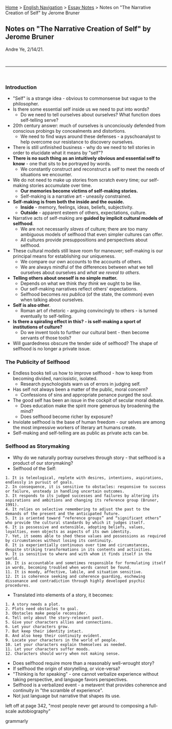 [Home](https://andre-ye.github.io) > [English Navigation](https://andre-ye.github.io/english/english_navigation) > [Essay Notes](https://andre-ye.github.io/english/english_navigation#essay-notes) > Notes on "The Narrative Creation of Self" by Jerome Bruner

## Notes on "The Narrative Creation of Self" by Jerome Bruner
Andre Ye, 2/14/21.

<br>

---

<br>

### Introduction
- "Self" is a strange idea - obvious to commonsense but vague to the philosopher.
- Is there some essential self inside us we need to put into words?
  - Do we need to tell ourselves about ourselves? What function does self-telling serve?
- 20th century answer: much of ourselves is unconciously defended from conscious probings by concealments and distortions.
  - We need to find ways around these defenses - a pyschoanalyst to help overcome our resistance to discovery ourselves.
- There is still unfinished business - why do we need to tell stories in order to elucidate what it means by "self"?
- **There is no such thing as an intuitively obvious and essential self to know** - one that sits to be portrayed by words.
  - We constantly construct and reconstruct a self to meet the needs of situations we encounter.
- We do not need to make up stories from scratch every time; our self-making stories accumulate over time.
  - **Our memories become victims of self-making stories.**
  - Self-making is a narrative art - uneasily constrained.
- **Self-making is from both the inside and the ouside.**
  - **Inside** - memory, feelings, ideas, beliefs, subjectivity.
  - **Outside** - apparent esteem of others, expectations, culture.
- Narrative acts of self-making are **guided by implicit cultural models of selfhood**.
  - We are not necessarily *slaves* of culture; there are too many ambiguous models of selfhood that even simpler cultures can offer.
  - All cultures provide presuppositions and perspectives about selfhood.
- These cultural models still leave room for maneuver; self-making is our principal means for establishing our uniqueness.
  - We compare our own accounts to the accounts of others.
  - We are always mindful of the differences between what we tell ourselves about ourselves and *what we reveal to others*.
- **Telling others about oneself is no simple matter.**
  - Depends on what we think *they think* we ought to be like.
  - Our self-making narratives reflect others' expectations.
  - Selfhood becomes *res publica* (of the state, the common) even when talking about ourselves.
- **Self is also other**.
  - Roman art of rhetoric - arguing convincingly to others - is turned eventually to self-telling.
- **Is there a spiraling effect in this? - is self-making a sport of institutions of culture?**
  - Do we invent tools to further our cultural bent - then become servants of those tools?
- Will guardedness obscure the tender side of selfhood? The shape of selfhood is no longer a private issue.

### The Publicity of Selfhood
- Endless books tell us how to improve selfhood - how to keep from becoming divided, narcissistic, isolated.
  - Research pyschologists warn us of errors in judging self.
- Has self not always been a matter of the public, moral concern?
  - Confessions of sins and appropriate penance purged the soul.
- The good self has been an issue in the cockpit of secular moral debate.
  - Does education make the spirit more generous by broadening the mind?
  - Does selfhood become richer by exposure?
- Inviolate selfhood is the base of human freedom - our selves are among the most impressive workers of literary art humans create.
- Self-making and self-telling are as public as private acts can be.

### Selfhood as Storymaking
- Why do we naturally portray ourselves through story - that selfhood is a product of our storymaking?
- Selfhood of the Self:
```
1. It is teleological, replete with desires, intentions, aspirations, endlessly in pursuit of goals.
2. In consequence, it is sensitive to obstacles: responsive to success or failure, unsteady in handling uncertain outcomes.
3. It responds to its judged successes and failures by altering its aspirations and ambitions and changing its reference group (Bruner, 1991).
4. It relies on selective remembering to adjust the past to the demands of the present and the anticipated future.
5. It is oriented toward “reference groups” and “significant others” who provide the cultural standards by which it judges itself.
6. It is possessive and extensible, adopting beliefs, values, loyalties, even objects as aspects of its own identity.
7. Yet, it seems able to shed these values and possessions as required by circumstances without losing its continuity.
8. It is experientially continuous over time and circumstances, despite striking transformations in its contents and activities.
9. It is sensitive to where and with whom it finds itself in the world.
10. It is accountable and sometimes responsible for formulating itself in words, becoming troubled when words cannot be found.
11. It is moody, affective, labile, and situation sensitive.
12. It is coherence seeking and coherence guarding, eschewing dissonance and contradiction through highly developed psychic procedures.
```
- Translated into elements of a story, it becomes:
```
1. A story needs a plot.
2. Plots need obstacles to goal.
3. Obstacles make people reconsider.
4. Tell only about the story-relevant past.
5. Give your characters allies and connections.
6. Let your characters grow.
7. But keep their identity intact.
8. And also keep their continuity evident.
9. Locate your characters in the world of people.
10. Let your characters explain themselves as needed.
11. Let your characters suffer moods.
12. Characters should worry when not making sense.
```
- Does selfhood require more than a reasonably well-wrought story?
- If selfhood the origin of storytelling, or vice-versa?
- "Thinking is for speaking" - one cannot verbalize experience without taking perspective, and language favors perspectives.
- Selfhood is a verbalized event - a metavent that provides coherence and continuity in "the scramble of experience".
- Not just language but narrative that shapes its use.

left off at page 342, "most people never get around to composing a full-scale autobiography"

grammarly





















